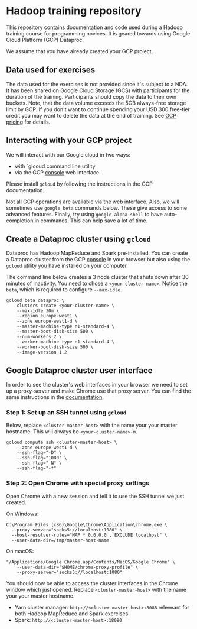 # Hadoop training repository
This repository contains documentation and code used during a Hadoop training course for programming novices. It is geared towards using Google Cloud Platform (GCP) Dataproc.

We assume that you have already created your GCP project.

## Data used for exercises
The data used for the exercises is not provided since it's subject to a NDA. It has been shared on Google Cloud Storage (GCS) with participants for the duration of the training. Participants should copy the data to their own buckets. Note, that the data volume exceeds the 5GB always-free storage limit by GCP. If you don't want to continue spending your USD 300 free-tier credit you may want to delete the data at the end of training. See [GCP pricing](https://cloud.google.com/pricing/) for details.

## Interacting with your GCP project
We will interact with our Google cloud in two ways:
- with `glcoud command line utility
- via the GCP [console](https://console.cloud.google.com) web interface.

Please install `gcloud` by following the instructions in the GCP documentation.

Not all GCP operations are available via the web interface. Also, we will sometimes use `google beta` commands below. These give access to some advanced features. Finally, try using `google alpha shell` to have auto-completion in commands. This can help save a lot of time.

## Create a Dataproc cluster using `gcloud`
Dataproc has Hadoop MapReduce and Spark pre-installed. You can create a Dataproc cluster from the GCP [console](https://console.cloud.google.com) in your browser but also using the `gcloud` utility you have installed on your computer.

The command line below creates a 3 node cluster that shuts down after 30 minutes of inactivity. You need to chose a `<your-cluster-name>`.  Notice the `beta`, which is required to configure `--max-idle`. 
```
gcloud beta dataproc \
    clusters create <your-cluster-name> \
    --max-idle 30m \
    --region europe-west1 \
    --zone europe-west1-d \
    --master-machine-type n1-standard-4 \
    --master-boot-disk-size 500 \
    --num-workers 2 \
    --worker-machine-type n1-standard-4 \
    --worker-boot-disk-size 500 \
    --image-version 1.2
```

## Google Dataproc cluster user interface
In order to see the cluster's web interfaces in your browser we need to set up a proxy-server and make Chrome use that proxy server. You can find the same instructions in the [documentation](https://cloud.google.com/dataproc/docs/concepts/accessing/cluster-web-interfaces).

### Step 1: Set up an SSH tunnel using `gcloud`
Below, replace `<cluster-master-host>` with the name your your master hostname. This will always be `<your-cluster-name>-m`.

```
gcloud compute ssh <cluster-master-host> \
    --zone europe-west1-d \
    --ssh-flag="-D" \
    --ssh-flag="1080" \
    --ssh-flag="-N" \
    --ssh-flag="-f"
```

### Step 2: Open Chrome with special proxy settings

Open Chrome with a new session and tell it to use the SSH tunnel we just created.

On Windows:
```
C:\Program Files (x86)\Google\Chrome\Application\chrome.exe \
  --proxy-server="socks5://localhost:1080" \
  --host-resolver-rules="MAP * 0.0.0.0 , EXCLUDE localhost" \
  --user-data-dir=/tmp/master-host-name
```

On macOS:
```
"/Applications/Google Chrome.app/Contents/MacOS/Google Chrome" \
    --user-data-dir="$HOME/chrome-proxy-profile" \
    --proxy-server="socks5://localhost:1080"
```

You should now be able to access the cluster interfaces in the Chrome window which just opened. Replace `<cluster-master-host>` with the name your your master hostname.

- Yarn cluster manager: `http://<cluster-master-host>:8088` releveant for both Hadoop MapReduce and Spark exercises.
- Spark: `http://<cluster-master-host>:18080`